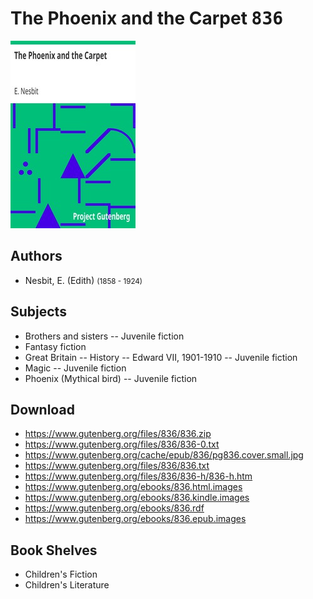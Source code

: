 # The Phoenix and the Carpet <kbd>836</kbd>

![](./cover.medium.jpg "")

## Authors


 - Nesbit, E. (Edith) <small>(1858 - 1924)</small>

## Subjects


 - Brothers and sisters -- Juvenile fiction
 - Fantasy fiction
 - Great Britain -- History -- Edward VII, 1901-1910 -- Juvenile fiction
 - Magic -- Juvenile fiction
 - Phoenix (Mythical bird) -- Juvenile fiction

## Download


 - https://www.gutenberg.org/files/836/836.zip
 - https://www.gutenberg.org/files/836/836-0.txt
 - https://www.gutenberg.org/cache/epub/836/pg836.cover.small.jpg
 - https://www.gutenberg.org/files/836/836.txt
 - https://www.gutenberg.org/files/836/836-h/836-h.htm
 - https://www.gutenberg.org/ebooks/836.html.images
 - https://www.gutenberg.org/ebooks/836.kindle.images
 - https://www.gutenberg.org/ebooks/836.rdf
 - https://www.gutenberg.org/ebooks/836.epub.images

## Book Shelves


 - Children's Fiction
 - Children's Literature
